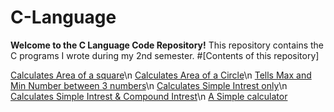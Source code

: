 # C-Language
**Welcome to the C Language Code Repository!**
This repository contains the C programs I wrote during my 2nd semester.
#[Contents of this repository]

<a href="https://github.com/anjanakri/C-Language/blob/main/AreaOfSqaure.c">Calculates Area of a square</a>\n
<a href="https://github.com/anjanakri/C-Language/blob/main/AreaofCircle.c">Calculates Area of a Circle</a>\n
<a href="https://github.com/anjanakri/C-Language/blob/main/MaxMin.c">Tells Max and Min Number between 3 numbers</a>\n
<a href="https://github.com/anjanakri/C-Language/blob/main/SI.c">Calculates Simple Intrest only</a>\n
<a href="https://github.com/anjanakri/C-Language/blob/main/SICI.c">Calculates Simple Intrest & Compound Intrest</a>\n
<a href="https://github.com/anjanakri/C-Language/blob/main/calculator.c">A Simple calculator</a>
   
 
